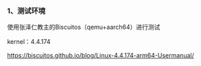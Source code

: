 ### 1、测试环境

使用张泽仁教主的Biscuitos（qemu+aarch64）进行测试

kernel：4.4.174

https://biscuitos.github.io/blog/Linux-4.4.174-arm64-Usermanual/